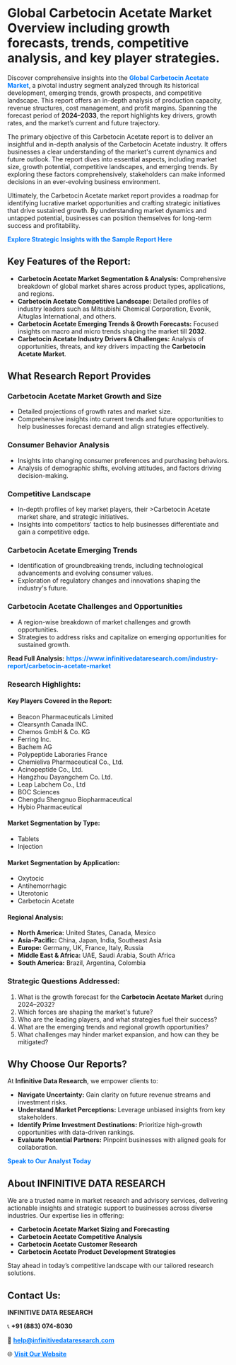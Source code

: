 <h1>Global Carbetocin Acetate Market Overview including growth forecasts, trends, competitive analysis, and key player strategies.</h1>
<p>
Discover comprehensive insights into the 
<a href="https://www.infinitivedataresearch.com/industry-report/carbetocin-acetate-market" rel="dofollow" style="color: #007BFF; text-decoration: none;"><strong>Global Carbetocin Acetate Market</strong></a>, a pivotal industry segment analyzed through its historical development, emerging trends, growth prospects, and competitive landscape. This report offers an in-depth analysis of production capacity, revenue structures, cost management, and profit margins. Spanning the forecast period of <strong>2024–2033</strong>, the report highlights key drivers, growth rates, and the market’s current and future trajectory.
</p>
<p>
The primary objective of this Carbetocin Acetate report is to deliver an insightful and in-depth analysis of the Carbetocin Acetate industry. It offers businesses a clear understanding of the market's current dynamics and future outlook. The report dives into essential aspects, including market size, growth potential, competitive landscapes, and emerging trends. By exploring these factors comprehensively, stakeholders can make informed decisions in an ever-evolving business environment.
</p>
<p>
Ultimately, the Carbetocin Acetate market report provides a roadmap for identifying lucrative market opportunities and crafting strategic initiatives that drive sustained growth. By understanding market dynamics and untapped potential, businesses can position themselves for long-term success and profitability.
</p>
<p>
<a href="https://www.infinitivedataresearch.com/request-sample/reportId=111519" style="color: #007BFF; text-decoration: none;"><strong>Explore Strategic Insights with the Sample Report Here</strong></a>
</p>

<h2>Key Features of the Report:</h2>
<ul>
<li><strong>Carbetocin Acetate Market Segmentation & Analysis:</strong> Comprehensive breakdown of global market shares across product types, applications, and regions.</li>
<li><strong>Carbetocin Acetate Competitive Landscape:</strong> Detailed profiles of industry leaders such as Mitsubishi Chemical Corporation, Evonik, Altuglas International, and others.</li>
<li><strong>Carbetocin Acetate Emerging Trends & Growth Forecasts:</strong> Focused insights on macro and micro trends shaping the market till <strong>2032</strong>.</li>
<li><strong>Carbetocin Acetate Industry Drivers & Challenges:</strong> Analysis of opportunities, threats, and key drivers impacting the <strong>Carbetocin Acetate Market</strong>.</li>
</ul>

<h2>What Research Report Provides</h2>
<h3>Carbetocin Acetate Market Growth and Size</h3>
<ul>
<li>Detailed projections of growth rates and market size.</li>
<li>Comprehensive insights into current trends and future opportunities to help businesses forecast demand and align strategies effectively.</li>
</ul>

<h3>Consumer Behavior Analysis</h3>
<ul>
<li>Insights into changing consumer preferences and purchasing behaviors.</li>
<li>Analysis of demographic shifts, evolving attitudes, and factors driving decision-making.</li>
</ul>

<h3>Competitive Landscape</h3>
<ul>
<li>In-depth profiles of key market players, their >Carbetocin Acetate market share, and strategic initiatives.</li>
<li>Insights into competitors' tactics to help businesses differentiate and gain a competitive edge.</li>
</ul>

<h3>Carbetocin Acetate Emerging Trends</h3>
<ul>
<li>Identification of groundbreaking trends, including technological advancements and evolving consumer values.</li>
<li>Exploration of regulatory changes and innovations shaping the industry's future.</li>
</ul>

<h3>Carbetocin Acetate Challenges and Opportunities</h3>
<ul>
<li>A region-wise breakdown of market challenges and growth opportunities.</li>
<li>Strategies to address risks and capitalize on emerging opportunities for sustained growth.</li>
</ul>
<p><strong>Read Full Analysis:</strong> <a href="https://www.infinitivedataresearch.com/industry-report/carbetocin-acetate-market" rel="dofollow" style="color: #007BFF; text-decoration: none;"><strong>https://www.infinitivedataresearch.com/industry-report/carbetocin-acetate-market</strong></a></p>
<h3>Research Highlights:</h3>
<h4>Key Players Covered in the Report:</h4>
<ul><li>Beacon Pharmaceuticals Limited</li><li>Clearsynth Canada INC.</li><li>Chemos GmbH &amp; Co. KG</li><li>Ferring Inc.</li><li>Bachem AG</li><li>Polypeptide Laboraries France</li><li>Chemieliva Pharmaceutical Co., Ltd.</li><li>Acinopeptide Co., Ltd.</li><li>Hangzhou Dayangchem Co. Ltd.</li><li>Leap Labchem Co., Ltd</li><li>BOC Sciences</li><li>Chengdu Shengnuo Biopharmaceutical</li><li>Hybio Pharmaceutical</li></ul>
<h4>Market Segmentation by Type:</h4>
<ul><li>Tablets</li><li>Injection</li></ul>
<h4>Market Segmentation by Application:</h4>
<ul><li>Oxytocic</li><li>Antihemorrhagic</li><li>Uterotonic</li><li>Carbetocin Acetate</li></ul>

<h4>Regional Analysis:</h4>
<ul>
<li><strong>North America:</strong> United States, Canada, Mexico</li>
<li><strong>Asia-Pacific:</strong> China, Japan, India, Southeast Asia</li>
<li><strong>Europe:</strong> Germany, UK, France, Italy, Russia</li>
<li><strong>Middle East & Africa:</strong> UAE, Saudi Arabia, South Africa</li>
<li><strong>South America:</strong> Brazil, Argentina, Colombia</li>
</ul>

<h3>Strategic Questions Addressed:</h3>
<ol>
<li>What is the growth forecast for the <strong>Carbetocin Acetate Market</strong> during 2024–2032?</li>
<li>Which forces are shaping the market's future?</li>
<li>Who are the leading players, and what strategies fuel their success?</li>
<li>What are the emerging trends and regional growth opportunities?</li>
<li>What challenges may hinder market expansion, and how can they be mitigated?</li>
</ol>

<h2>Why Choose Our Reports?</h2>
<p>At <strong>Infinitive Data Research</strong>, we empower clients to:</p>
<ul>
<li><strong>Navigate Uncertainty:</strong> Gain clarity on future revenue streams and investment risks.</li>
<li><strong>Understand Market Perceptions:</strong> Leverage unbiased insights from key stakeholders.</li>
<li><strong>Identify Prime Investment Destinations:</strong> Prioritize high-growth opportunities with data-driven rankings.</li>
<li><strong>Evaluate Potential Partners:</strong> Pinpoint businesses with aligned goals for collaboration.</li>
</ul>
<p><a href="https://www.infinitivedataresearch.com/industry-report/carbetocin-acetate-market" rel="dofollow" style="color: #007BFF; text-decoration: none;"><strong>Speak to Our Analyst Today</strong></a></p>

<h2>About INFINITIVE DATA RESEARCH</h2>
<p>We are a trusted name in market research and advisory services, delivering actionable insights and strategic support to businesses across diverse industries. Our expertise lies in offering:</p>
<ul>
<li><strong>Carbetocin Acetate Market Sizing and Forecasting</strong></li>
<li><strong>Carbetocin Acetate Competitive Analysis</strong></li>
<li><strong>Carbetocin Acetate Customer Research</strong></li>
<li><strong>Carbetocin Acetate Product Development Strategies</strong></li>
</ul>
<p>Stay ahead in today’s competitive landscape with our tailored research solutions.</p>

<h2>Contact Us:</h2>
<p><strong>INFINITIVE DATA RESEARCH</strong></p>
<p>📞 <strong>+91 (883) 074-8030</strong></p>
<p>📧 <strong><a href="mailto:help@infinitivedataresearch.com" style="color: #007BFF;">help@infinitivedataresearch.com</a></strong></p>
<p>🌐 <strong><a href="https://www.infinitivedataresearch.com" rel="dofollow" style="color: #007BFF;">Visit Our Website</a></strong></p>